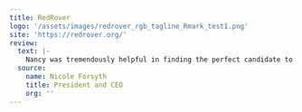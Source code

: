 ```yaml
---
title: RedRover
logo: '/assets/images/redrover_rgb_tagline_Rmark_test1.png'
site: 'https://redrover.org/'
review: 
  text: |-
    Nancy was tremendously helpful in finding the perfect candidate to join RedRover’s Board of Directors. RedRover is a national organization based in Sacramento seeking to become better known in our own community. Nancy used her wide network to identify a community member with the exact skills and strengths we were looking for, and she helped connect me with others by identifying events that would be worthwhile attending and coordinating meetings with like-minded individuals. It is clear Nancy is well-regarded and well-connected and passionate about strengthening the Sacramento nonprofit community and helping leaders and organizations achieve their goals. I would highly recommend her services.
  source: 
    name: Nicole Forsyth
    title: President and CEO
    org: '' 
---
```

